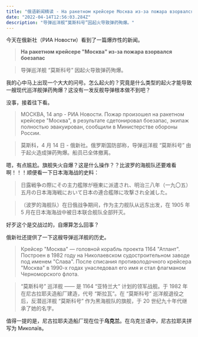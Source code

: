 ```yaml
---
title: "俄语新闻精读 - На ракетном крейсере Москва из-за пожара взорвался боезапас"
date: "2022-04-14T12:56:03.284Z"
description: "导弹巡洋舰“莫斯科号”因起火导致弹药殉爆。"
---
```


今天在俄新社（РИА Новости）看到了一篇爆炸性的新闻。

> **На ракетном крейсере "Москва" из-за пожара взорвался боезапас**

> 导弹巡洋舰 “莫斯科号” 因起火导致弹药殉爆。

我的心中马上出现一个大大的问号。怎么起火的？究竟是什么类型的起火才能导致一艘现代巡洋舰弹药殉爆？这没有一发反舰导弹根本做不到吧？

没事，接着往下看。

> МОСКВА, 14 апр - РИА Новости. Пожар произошел на ракетном крейсере "Москва", в результате сдетонировал боезапас, экипаж полностью эвакуирован, сообщили в Министерстве обороны России.

> 莫斯科，4 月 14 日 - 俄新社。俄罗斯国防部称，导弹巡洋舰 “莫斯科号” 由于起火造成弹药殉爆。船员已全体撤离。

嗯，有点尴尬。旗舰失火自爆？这是什么操作？？比波罗的海舰队还要难看啊！！！顺便看一下日本海海战的史料：

> 日露戦争の際にその主力艦隊が極東に派遣され、明治三八年（一九〇五）五月の日本海海戦において日本の連合艦隊に攻撃され全滅した。

> （波罗的海舰队）在日俄战争期间，作为主力舰队从远东出发，在 1905 年 5 月在日本海海战中被日本联合舰队全部歼灭。

好歹这个是交战过的，自爆算怎么回事？

俄新社还提供了一下这艘导弹巡洋舰的历史。

> Крейсер "Москва" — головной корабль проекта 1164 "Атлант". Построен в 1982 году на Николаевском судостроительном заводе под именем "Слава". После списания противолодочного крейсера "Москва" в 1990-х годах унаследовал его имя и стал флагманом Черноморского флота.

> “莫斯科号” 巡洋舰 —— 是 1164 “亚特兰大“ 计划的领军战舰。于 1982 年在尼古拉耶夫造船厂建造，代号 “斯拉瓦”。在 “莫斯科号” 巡洋舰退役之后，反潜巡洋舰 “莫斯科号” 作为黑海舰队的旗舰，于 20 世纪九十年代继承了她的名字。

值得一提的是，尼古拉耶夫造船厂现在位于**乌克兰**。在乌克兰语中，尼古拉耶夫拼写为 Миколаїв。